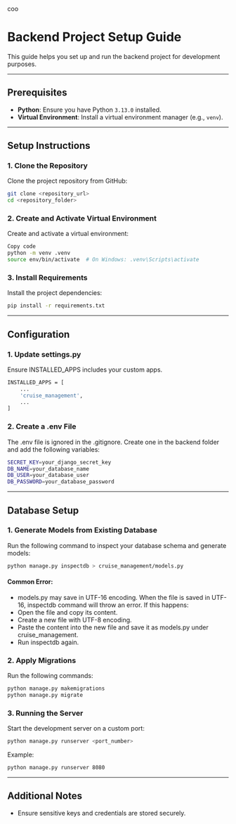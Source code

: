 coo


# Backend Project Setup Guide

This guide helps you set up and run the backend project for development purposes.

---

## Prerequisites

- **Python**: Ensure you have Python `3.13.0` installed.
- **Virtual Environment**: Install a virtual environment manager (e.g., `venv`).

---

## Setup Instructions

### 1. Clone the Repository
Clone the project repository from GitHub:
```bash
git clone <repository_url>
cd <repository_folder>
```
### 2. Create and Activate Virtual Environment
Create and activate a virtual environment:

```bash
Copy code
python -m venv .venv
source env/bin/activate  # On Windows: .venv\Scripts\activate
```
### 3. Install Requirements
Install the project dependencies:

```bash
pip install -r requirements.txt
```
---
## Configuration
### 1. Update settings.py
Ensure INSTALLED_APPS includes your custom apps.
```bash
INSTALLED_APPS = [
    ...
    'cruise_management',
    ...
]
```
### 2. Create a .env File
The .env file is ignored in the .gitignore. Create one in the backend folder and add the following variables:
```bash
SECRET_KEY=your_django_secret_key
DB_NAME=your_database_name
DB_USER=your_database_user
DB_PASSWORD=your_database_password
```
---
## Database Setup
### 1. Generate Models from Existing Database
Run the following command to inspect your database schema and generate models:

```bash
python manage.py inspectdb > cruise_management/models.py
```
#### Common Error:
- models.py may save in UTF-16 encoding. When the file is saved in UTF-16, inspectdb command will throw an error. If this happens:
- Open the file and copy its content.
- Create a new file with UTF-8 encoding.
- Paste the content into the new file and save it as models.py under cruise_management.
- Run inspectdb again.

### 2. Apply Migrations
Run the following commands:

```bash
python manage.py makemigrations
python manage.py migrate
```
### 3. Running the Server
Start the development server on a custom port:

```bash
python manage.py runserver <port_number>
```
Example:
```bash
python manage.py runserver 8080
```
---
## Additional Notes
- Ensure sensitive keys and credentials are stored securely.
